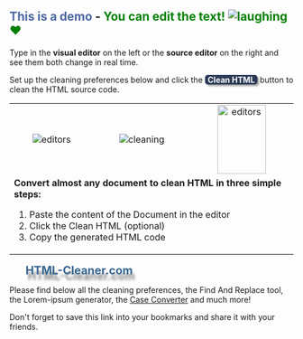 <h2><span style="color: #4b67a1;">This is a demo</span> - <span style="color: #008000;">You can edit the text! <img src="/images/smiley.png" alt="laughing" /> &hearts;</span> </h2>
<p>Type in the <strong>visual editor</strong> on the left or the <strong>source editor</strong> on the right and see them both change in real time.</p>
<p>Set up the cleaning preferences below and click the <strong style="box-shadow: 3px 3px 3px #aaa; border-radius: 5px; padding: 0 5px; background-color: #2b3a56; color: #fff;"> Clean HTML</strong> button to clean the HTML source code.</p>
<!--This is just a comment above the table...-->
<table class="demoTable" cellpadding="10">
<tbody>
<tr style="text-align: center;">
<td><img src="images/document-editors.png" alt="editors" /></td>
<td><img src="images/cleaning-arrow.png" alt="cleaning" /></td>
<td><img src="images/clean-html.png" alt="editors" width="86" height="122" /></td>
</tr>
<tr>
<td colspan="3"><strong>Convert almost any document to clean HTML in three simple steps:</strong>
<ol>
<li>Paste the content of the Document in the editor</li>
<li>Click the Clean HTML (optional)</li>
<li>Copy the generated HTML code</li>
</ol>
</td>
</tr>
</tbody>
</table>
<p><strong><span style="color: #366691; font-size: 20px; text-shadow: 4px 10px 4px #888;">&nbsp;&nbsp;&nbsp;&nbsp;&nbsp;&nbsp;HTML-Cleaner.com</span></strong></p>
<p>Please find below all the cleaning preferences, the Find And Replace tool, the Lorem-ipsum generator, the <a href="https://html-cleaner.com/case-converter/">Case Converter</a> and much more!</p>
<p>Don't forget to save this link into your bookmarks and share it with your friends.</p>
